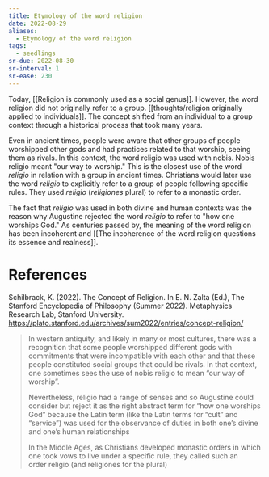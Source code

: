 ```yaml
---
title: Etymology of the word religion
date: 2022-08-29
aliases:
  - Etymology of the word religion
tags:
  - seedlings
sr-due: 2022-08-30
sr-interval: 1
sr-ease: 230
---
```

Today, [[Religion is commonly used as a social genus]]. However, the word religion did not originally refer to a group. [[thoughts/religion originally applied to individuals]]. The concept shifted from an individual to a group context through a historical process that took many years.

Even in ancient times, people were aware that other groups of people worshipped other gods and had practices related to that worship, seeing them as rivals. In this context, the word religio was used with nobis. Nobis religio meant "our way to worship." This is the closest use of the word *religio* in relation with a group in ancient times. Christians would later use the word *religio* to explicitly refer to a group of people following specific rules. They used *religio* (*religiones* plural) to refer to a monastic order.

The fact that *religio* was used in both divine and human contexts was the reason why Augustine rejected the word *religio* to refer to "how one worships God." As centuries passed by, the meaning of the word religion has been incoherent and [[The incoherence of the word religion questions its essence and realness]].

# References

Schilbrack, K. (2022). The Concept of Religion. In E. N. Zalta (Ed.), The Stanford Encyclopedia of Philosophy (Summer 2022). Metaphysics Research Lab, Stanford University. https://plato.stanford.edu/archives/sum2022/entries/concept-religion/

> In western antiquity, and likely in many or most cultures, there was a recognition that some people worshipped different gods with commitments that were incompatible with each other and that these people constituted social groups that could be rivals. In that context, one sometimes sees the use of nobis religio to mean “our way of worship”.
> 
> Nevertheless, religio had a range of senses and so Augustine could consider but reject it as the right abstract term for “how one worships God” because the Latin term (like the Latin terms for “cult” and “service”) was used for the observance of duties in both one’s divine and one’s human relationships
> 
> In the Middle Ages, as Christians developed monastic orders in which one took vows to live under a specific rule, they called such an order religio (and religiones for the plural)